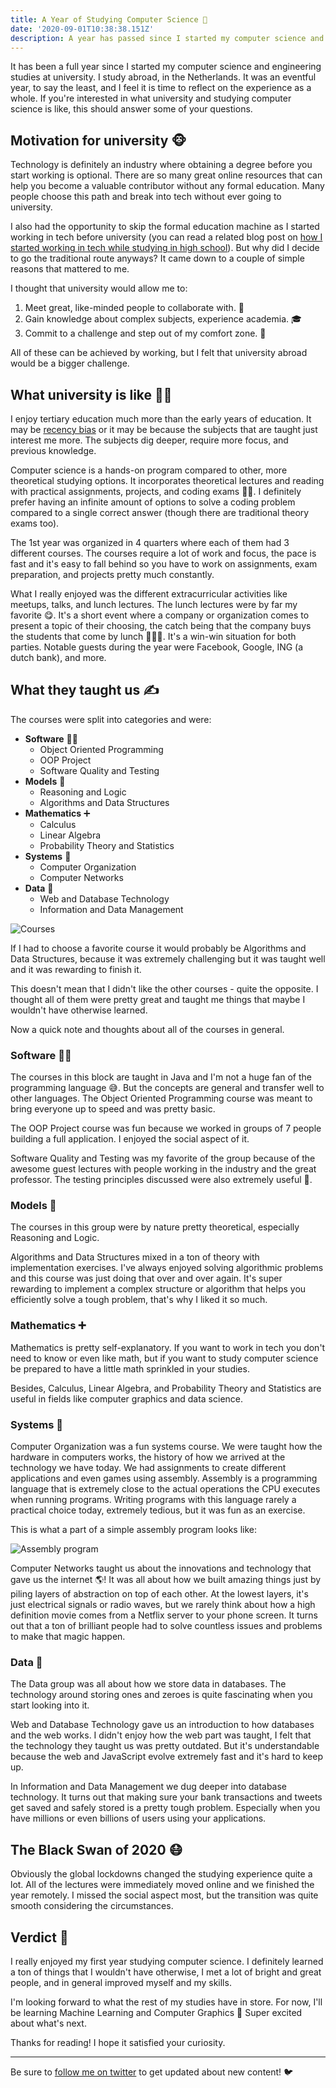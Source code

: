 ```yaml
---
title: A Year of Studying Computer Science 🏫
date: '2020-09-01T10:38:38.151Z'
description: A year has passed since I started my computer science and engineering degree. Things I liked, disliked, and thoughts about university.
---
```


It has been a full year since I started my computer science and engineering studies at university. I study abroad, in the Netherlands. It was an eventful year, to say the least, and I feel it is time to reflect on the experience as a whole. If you're interested in what university and studying computer science is like, this should answer some of your questions.

## Motivation for university 🐵

Technology is definitely an industry where obtaining a degree before you start working is optional. There are so many great online resources that can help you become a valuable contributor without any formal education. Many people choose this path and break into tech without ever going to university.

I also had the opportunity to skip the formal education machine as I started working in tech before university (you can read a related blog post on [how I started working in tech while studying in high school](/18-year-old-developer)). But why did I decide to go the traditional route anyways? It came down to a couple of simple reasons that mattered to me.

I thought that university would allow me to:

1. Meet great, like-minded people to collaborate with. 👏
2. Gain knowledge about complex subjects, experience academia. 🎓
3. Commit to a challenge and step out of my comfort zone. 🌠

All of these can be achieved by working, but I felt that university abroad would be a bigger challenge.

## What university is like 👨‍🎓

I enjoy tertiary education much more than the early years of education. It may be [recency bias](https://en.wikipedia.org/wiki/Recency_bias) or it may be because the subjects that are taught just interest me more. The subjects dig deeper, require more focus, and previous knowledge.

Computer science is a hands-on program compared to other, more theoretical studying options. It incorporates theoretical lectures and reading with practical assignments, projects, and coding exams 👩‍💻. I definitely prefer having an infinite amount of options to solve a coding problem compared to a single correct answer (though there are traditional theory exams too).

The 1st year was organized in 4 quarters where each of them had 3 different courses. The courses require a lot of work and focus, the pace is fast and it's easy to fall behind so you have to work on assignments, exam preparation, and projects pretty much constantly.

What I really enjoyed was the different extracurricular activities like meetups, talks, and lunch lectures. The lunch lectures were by far my favorite 😋. It's a short event where a company or organization comes to present a topic of their choosing, the catch being that the company buys the students that come by lunch 🍔🌭🍕. It's a win-win situation for both parties. Notable guests during the year were Facebook, Google, ING (a dutch bank), and more.

## What they taught us ✍

The courses were split into categories and were:

- **Software** 👨‍💻
  - Object Oriented Programming
  - OOP Project
  - Software Quality and Testing
- **Models** 🔺
  - Reasoning and Logic
  - Algorithms and Data Structures
- **Mathematics** ➕
  - Calculus
  - Linear Algebra
  - Probability Theory and Statistics
- **Systems** 🕍
  - Computer Organization
  - Computer Networks
- **Data** 💾
  - Web and Database Technology
  - Information and Data Management

![Courses](/images/blog/courses.png)

If I had to choose a favorite course it would probably be Algorithms and Data Structures, because it was extremely challenging but it was taught well and it was rewarding to finish it.

This doesn't mean that I didn't like the other courses - quite the opposite. I thought all of them were pretty great and taught me things that maybe I wouldn't have otherwise learned.

Now a quick note and thoughts about all of the courses in general.

### Software 👨‍💻

The courses in this block are taught in Java and I'm not a huge fan of the programming language 😅. But the concepts are general and transfer well to other languages. The Object Oriented Programming course was meant to bring everyone up to speed and was pretty basic.

The OOP Project course was fun because we worked in groups of 7 people building a full application. I enjoyed the social aspect of it.

Software Quality and Testing was my favorite of the group because of the awesome guest lectures with people working in the industry and the great professor. The testing principles discussed were also extremely useful 🧪.

### Models 🔺

The courses in this group were by nature pretty theoretical, especially Reasoning and Logic.

Algorithms and Data Structures mixed in a ton of theory with implementation exercises. I've always enjoyed solving algorithmic problems and this course was just doing that over and over again. It's super rewarding to implement a complex structure or algorithm that helps you efficiently solve a tough problem, that's why I liked it so much.

### Mathematics ➕

Mathematics is pretty self-explanatory. If you want to work in tech you don't need to know or even like math, but if you want to study computer science be prepared to have a little math sprinkled in your studies.

Besides, Calculus, Linear Algebra, and Probability Theory and Statistics are useful in fields like computer graphics and data science.

### Systems 🕍

Computer Organization was a fun systems course. We were taught how the hardware in computers works, the history of how we arrived at the technology we have today. We had assignments to create different applications and even games using assembly. Assembly is a programming language that is extremely close to the actual operations the CPU executes when running programs. Writing programs with this language rarely a practical choice today, extremely tedious, but it was fun as an exercise.

This is what a part of a simple assembly program looks like:

![Assembly program](/images/blog/assembly.png)

Computer Networks taught us about the innovations and technology that gave us the internet 🌎! It was all about how we built amazing things just by piling layers of abstraction on top of each other. At the lowest layers, it's just electrical signals or radio waves, but we rarely think about how a high definition movie comes from a Netflix server to your phone screen. It turns out that a ton of brilliant people had to solve countless issues and problems to make that magic happen.

### Data 💾

The Data group was all about how we store data in databases. The technology around storing ones and zeroes is quite fascinating when you start looking into it.

Web and Database Technology gave us an introduction to how databases and the web works. I didn't enjoy how the web part was taught, I felt that the technology they taught us was pretty outdated. But it's understandable because the web and JavaScript evolve extremely fast and it's hard to keep up.

In Information and Data Management we dug deeper into database technology. It turns out that making sure your bank transactions and tweets get saved and safely stored is a pretty tough problem. Especially when you have millions or even billions of users using your applications.

## The Black Swan of 2020 😷

Obviously the global lockdowns changed the studying experience quite a lot. All of the lectures were immediately moved online and we finished the year remotely. I missed the social aspect most, but the transition was quite smooth considering the circumstances.

## Verdict 🦆

I really enjoyed my first year studying computer science. I definitely learned a ton of things that I wouldn't have otherwise, I met a lot of bright and great people, and in general improved myself and my skills.

I'm looking forward to what the rest of my studies have in store. For now, I'll be learning Machine Learning and Computer Graphics 👀 Super excited about what's next.

Thanks for reading! I hope it satisfied your curiosity.

---

Be sure to [follow me on twitter](https://twitter.com/mykolaskrup) to get updated about new content! 🐦
